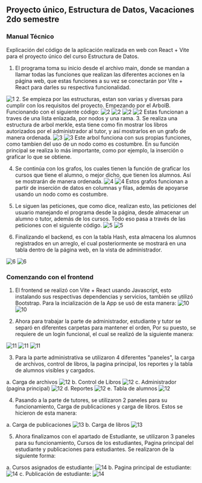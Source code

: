 ## Proyecto único, Estructura de Datos, Vacaciones 2do semestre
### Manual Técnico

Explicación del código de la aplicación realizada en web con React + Vite para el proyecto único del curso Estructura de Datos.

1. El programa toma su inicio desde el archivo main, donde se mandan a llamar todas las funciones que realizan las diferentes acciones en la página web, que estas funciones a su vez se conectarán por Vite + React para darles su respectiva funcionalidad.

![1](/Manuales/imagenes/1.PNG)
2. Se empieza por las estructuras, estan son varias y diversas para cumplir con los requisitos del proyecto. Empezando por el ArbolB. Funcionando con el siguiente código:
![2](/Manuales/imagenes/2.PNG)
![2](/Manuales/imagenes/2.1.PNG)
![2](/Manuales/imagenes/2.2.PNG)
![2](/Manuales/imagenes/2.3.PNG)
Estas funcionan a traves de una lista enlazada, por nodos y una rama. 
3. Se realiza una estructura de arbol merkle, esta tiene como fin mostrar los libros autorizados por el administrador al tutor, y así mostrarlos en un grafo de manera ordenada.
![3](/Manuales/imagenes/3.PNG)
![3](/Manuales/imagenes/3.1.PNG)
Este arbol funciona con sus propias funciones, como tambien del uso de un nodo como es costumbre. En su función principal se realiza lo más importante, como por ejemplo, la inserción o graficar lo que se obtiene.

4. Se continúa con los grafos, los cuales tienen la función de graficar los cursos que tiene el alumno, o mejor dicho, que tienen los alumnos. Así se mostrarán de manera ordenada.
![4](/Manuales/imagenes/4.PNG)
![4](/Manuales/imagenes/4.1.PNG)
Estos grafos funcionan a partir de inserción de datos en columnas y filas, además de apoyarse usando un nodo como es costumbre.

5. Le siguen las peticiones, que como dice, realizan esto, las peticiones del usuario manejando el programa desde la página, desde almacenar un alumno o tutor, además de los cursos. Todo eso pasa a través de las peticiones con el siguiente código.
![5](/Manuales/imagenes/5.PNG)
![5](/Manuales/imagenes/5.1.PNG)

6. Finalizando el backend, es con la tabla Hash, esta almacena los alumnos registrados en un arreglo, el cual posteriormente se mostrará en una tabla dentro de la página web, en la vista de administrador.

![6](/Manuales/imagenes/6.PNG)
![6](/Manuales/imagenes/6.1.PNG)

### Comenzando con el frontend

1. El frontend se realizó con Vite + React usando Javascript, esto instalando sus respectivas dependencias y servicios, también se utilizó Bootstrap. Para la incialización de la App se usó de esta manera:
![10](/Manuales/imagenes/10.PNG)
![10](/Manuales/imagenes/10.1.PNG)

2. Ahora para trabajar la parte de administrador, estudiante y tutor se separó en diferentes carpetas para mantener el orden, Por su puesto, se requiere de un login funcional, el cual se realizó de la siguiente manera:

![11](/Manuales/imagenes/11.PNG)
![11](/Manuales/imagenes/11.1.PNG)
![11](/Manuales/imagenes/11.2.PNG)

3. Para la parte administrativa se utilizaron 4 diferentes "paneles", la carga de archivos, control de libros, la pagina principal, los reportes y la tabla de alumnos visibles y cargados. 

a. Carga de archivos
![12](/Manuales/imagenes/12.PNG)
b. Control de Libros
![12](/Manuales/imagenes/12.1.PNG)
c. Administrador (pagina principal)
![12](/Manuales/imagenes/12.2.PNG)
d. Reportes
![12](/Manuales/imagenes/12.3.PNG)
e. Tabla de alumnos
![12](/Manuales/imagenes/12.4.PNG)

4. Pasando a la parte de tutores, se utilizaron 2 paneles para su funcionamiento, Carga de publicaciones y carga de libros. Estos se hicieron de esta manera:

a. Carga de publicaciones
![13](/Manuales/imagenes/13.PNG)
b. Carga de libros
![13](/Manuales/imagenes/13.1.PNG)

5. Ahora finalizamos con el apartado de Estudiante, se utilizaron 3 paneles para su funcionamiento, Cursos de los estudiantes, Pagina principal del estudiante y publicaciones para estudiantes. Se realizaron de la siguiente forma:

a. Cursos asignados de estudiante:
![14](/Manuales/imagenes/14.PNG)
b. Pagina principal de estudiante: 
![14](/Manuales/imagenes/14.1.PNG)
c. Publicación de estudiante:
![14](/Manuales/imagenes/14.2.PNG)